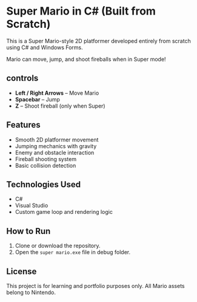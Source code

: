 # Super Mario in C# (Built from Scratch)

This is a Super Mario-style 2D platformer developed entirely from scratch using C# and Windows Forms.

Mario can move, jump, and shoot fireballs when in Super mode!

## controls
- **Left / Right Arrows** – Move Mario
- **Spacebar** – Jump
- **Z** – Shoot fireball (only when Super)

## Features
- Smooth 2D platformer movement
- Jumping mechanics with gravity
- Enemy and obstacle interaction
- Fireball shooting system
- Basic collision detection

## Technologies Used
- C#
- Visual Studio
- Custom game loop and rendering logic

## How to Run
1. Clone or download the repository.
2. Open the `super mario.exe` file in debug folder.


## License
This project is for learning and portfolio purposes only. All Mario assets belong to Nintendo.

